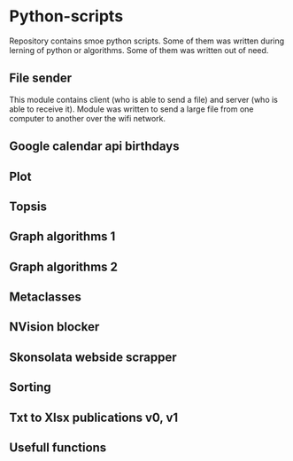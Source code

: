 # Python-scripts
Repository contains smoe python scripts.
Some of them was written during lerning of python or algorithms.
Some of them was written out of need.
## File sender
This module contains client (who is able to send a file) and server (who is able to receive it).
Module was written to send a large file from one computer to another over the wifi network.
## Google calendar api birthdays

## Plot

## Topsis

## Graph algorithms 1


## Graph algorithms 2


## Metaclasses

## NVision blocker

## Skonsolata webside scrapper

## Sorting

## Txt to Xlsx publications v0, v1

## Usefull functions

